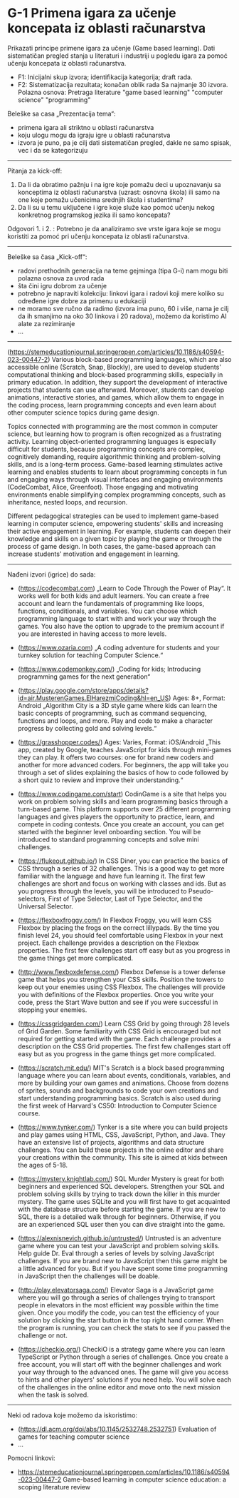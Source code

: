 # G-1 Primena igara za učenje koncepata iz oblasti računarstva

Prikazati principe primene igara za učenje (Game based learning). Dati sistematičan pregled stanja u literaturi i industriji u pogledu igara za pomoć učenju koncepata iz oblasti računarstva. 
- F1: Inicijalni skup izvora; identifikacija kategorija; draft rada. 
- F2: Sistematizacija rezultata; konačan oblik rada
Sa najmanje 30 izvora.
Polazna osnova: Pretraga literature "game based learning" "computer science" "programming"

Beleške sa casa „Prezentacija tema“: 
- primena igara ali striktno u oblasti računarstva
- koju ulogu mogu da igraju igre u oblasti računarstva
- izvora je puno, pa je cilj dati sistematičan pregled, dakle ne samo spisak, vec i da se kategorizuju

---

Pitanja za kick-off: 
1. Da li da obratimo pažnju i na igre koje pomažu deci u upoznavanju sa konceptima iz oblasti računarstva (uzrast: osnovna škola) ili samo na one koje pomažu učenicima srednjih škola i studentima?
2. Da li su u temu uključene i igre koje služe kao pomoć učenju nekog konkretnog programskog jezika ili samo koncepata?

Odgovori 1. i 2. : Potrebno je da analiziramo sve vrste igara koje se mogu koristiti za pomoć pri učenju koncepata iz oblasti računarstva.

---

Beleške sa časa „Kick-off“: 
- radovi prethodnih generacija na teme gejminga (tipa G-i) nam mogu biti polazna osnova za uvod rada
- šta čini igru dobrom za učenje
- potrebno je napraviti kolekciju: linkovi igara i radovi koji mere koliko su određene igre dobre za primenu u edukaciji
- ne moramo sve ručno da radimo (izvora ima puno, 60 i više, nama je cilj da ih smanjimo na oko 30 linkova i 20 radova), možemo da koristimo AI alate za rezimiranje
- ...

---

(https://stemeducationjournal.springeropen.com/articles/10.1186/s40594-023-00447-2)
Various block-based programming languages, which are also accessible online (Scratch, Snap, Blockly), are used to develop students' computational thinking and block-based programming skills, especially in primary education. In addition, they support the development of interactive projects that students can use afterward. Moreover, students can develop animations, interactive stories, and games, which allow them to engage in the coding process, learn programming concepts and even learn about other computer science topics during game design.

Topics connected with programming are the most common in computer science, but learning how to program is often recognized as a frustrating activity. Learning object-oriented programming languages is especially difficult for students, because programming concepts are complex, cognitively demanding, require algorithmic thinking and problem-solving skills, and is a long-term process. Game-based learning stimulates active learning and enables students to learn about programming concepts in fun and engaging ways through visual interfaces and engaging environments (CodeCombat, Alice, Greenfoot). Those engaging and motivating environments enable simplifying complex programming concepts, such as inheritance, nested loops, and recursion.

Different pedagogical strategies can be used to implement game-based learning in computer science, empowering students' skills and increasing their active engagement in learning. For example, students can deepen their knowledge and skills on a given topic by playing the game or through the process of game design. In both cases, the game-based approach can increase students' motivation and engagement in learning.

---

Nađeni izvori (igrice) do sada:
- (https://codecombat.com) „Learn to Code Through the Power of Play“. It works well for both kids and adult learners. You can create a free account and learn the fundamentals of programming like loops, functions, conditionals, and  variables. You can choose which programming language to start with and work your way through the games. You also have the option to upgrade to the premium account if you are interested in having access to more levels.

- (https://www.ozaria.com) „A coding adventure for students and your turnkey solution for teaching Computer Science.“

- (https://www.codemonkey.com/) „Coding for kids; Introducing programming games for the next generation“

- (https://play.google.com/store/apps/details?id=air.MusterenGames.ElHarezmiCoding&hl=en_US)
Ages: 8+, Format: Android „Algorithm City is a 3D style game where kids can learn the basic concepts of programming, such as command sequencing, functions and loops, and more. Play and code to make a character progress by collecting gold and solving levels.“

- (https://grasshopper.codes/)  Ages: Varies, Format: iOS/Android „This app, created by Google, teaches JavaScript for kids through mini-games they can play. It offers two courses: one for brand new coders and another for more advanced coders. For beginners, the app will take you through a set of slides explaining the basics of how to code followed by a short quiz to review and improve their understanding.“

- (https://www.codingame.com/start) CodinGame is a site that helps you work on problem solving skills and learn programming basics through a turn-based game. This platform supports over 25 different programming languages and gives players the opportunity to practice, learn, and compete in coding contests. Once you create an account, you can get started with the beginner level onboarding section. You will be introduced to standard programming concepts and solve mini challenges.

- (https://flukeout.github.io/) In CSS Diner, you can practice the basics of CSS through a series of 32 challenges. This is a good way to get more familiar with the language and have fun learning it. The first few challenges are short and focus on working with classes and ids. But as you progress through the levels, you will be introduced to Pseudo-selectors, First of Type Selector, Last of Type Selector, and the Universal Selector.

- (https://flexboxfroggy.com/)  In Flexbox Froggy, you will learn CSS Flexbox by placing the frogs on the correct lillypads. By the time you finish level 24, you should feel comfortable using Flexbox in your next project. Each challenge provides a description on the Flexbox properties. The first few challenges start off easy but as you progress in the game things get more complicated.

- (http://www.flexboxdefense.com/)  Flexbox Defense is a tower defense game that helps you strengthen your CSS skills. Position the towers to keep out your enemies using CSS Flexbox. The challenges will provide you with definitions of the Flexbox properties. Once you write your code, press the Start Wave button and see if you were successful in stopping your enemies.

- (https://cssgridgarden.com/) Learn CSS Grid by going through 28 levels of Grid Garden. Some familiarity with CSS Grid is encouraged but not required for getting started with the game. Each challenge provides a description on the CSS Grid properties. The first few challenges start off easy but as you progress in the game things get more complicated.

- (https://scratch.mit.edu/) MIT's Scratch is a block based programming language where you can learn about events, conditionals, variables, and more by building your own games and animations. Choose from dozens of sprites, sounds and backgrounds to code your own creations and start understanding programming basics. Scratch is also used during the first week of Harvard's CS50: Introduction to Computer Science course.

- (https://www.tynker.com/) Tynker is a site where you can build projects and play games using HTML, CSS, JavaScript, Python, and Java. They have an extensive list of projects, algorithms and data structure challenges. You can build these projects in the online editor and share your creations within the community. This site is aimed at kids between the ages of 5-18.

- (https://mystery.knightlab.com/) SQL Murder Mystery is great for both beginners and experienced SQL developers. Strengthen your SQL and problem solving skills by trying to track down the killer in this murder mystery. The game uses SQLite and you will first have to get acquainted with the database structure before starting the game. If you are new to SQL, there is a detailed walk through for beginners. Otherwise, if you are an experienced SQL user then you can dive straight into the game.

- (https://alexnisnevich.github.io/untrusted/) Untrusted is an adventure game where you can test your JavaScript and problem solving skills. Help guide Dr. Eval through a series of levels by solving JavaScript challenges. If you are brand new to JavaScript then this game might be a little advanced for you. But if you have spent some time programming in JavaScript then the challenges will be doable.

- (http://play.elevatorsaga.com/) Elevator Saga is a JavaScript game where you will go through a series of challenges trying to transport people in elevators in the most efficient way possible within the time given. Once you modify the code, you can test the efficiency of your solution by clicking the start button in the top right hand corner. When the program is running, you can check the stats to see if you passed the challenge or not.

- (https://checkio.org/) CheckiO is a strategy game where you can learn TypeScript or Python through a series of challenges. Once you create a free account, you will start off with the beginner challenges and work your way through to the advanced ones. The game will give you access to hints and other players' solutions if you need help. You will solve each of the challenges in the online editor and move onto the next mission when the task is solved.

--- 

Neki od radova koje možemo da iskoristimo:

- (https://dl.acm.org/doi/abs/10.1145/2532748.2532751) Evaluation of games for teaching computer science
- ...

Pomocni linkovi:
- https://stemeducationjournal.springeropen.com/articles/10.1186/s40594-023-00447-2 Game-based learning in computer science education: a scoping literature review